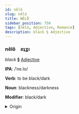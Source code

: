 ```yaml
---
id: nêlô
slug: nêlô
title: NÊLÔ
sidebar_position: 750
tags: [nêlô, Adjective, Romance]
description: black § Adjective
---
```


### nêlô&emsp;<span kind="abugida">ƨʇʓı</span>

*black* **§** [Adjective](../../tags/Adjective)

**IPA**: /ˈne.lo/

**Verb**: to be black/dark

**Noun**: blackness/darkness

**Modifier**: black/dark

<details>
    <summary>Origin</summary>
    Italian nero /ˈne.ro/<br/>
    <em>Romance Language Family</em>
</details>